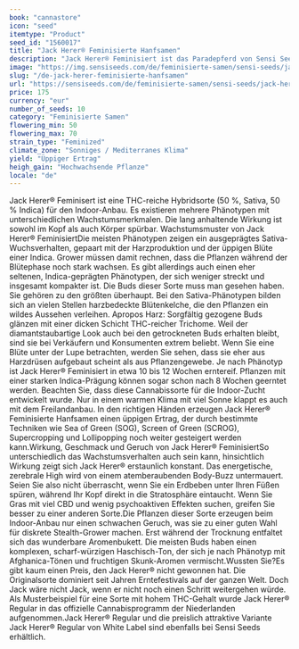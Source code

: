 ```yaml
---
book: "cannastore"
icon: "seed"
itemtype: "Product"
seed_id: "1560017"
title: "Jack Herer® Feminisierte Hanfsamen"
description: "Jack Herer® Feminisiert ist das Paradepferd von Sensi Seeds. Als perfekt ausbalancierter Hybride sorgt er für eine langanhaltende Wirkung. Jetzt bestellen!"
image: "https://img.sensiseeds.com/de/feminisierte-samen/sensi-seeds/jack-herer-weiblich-image.png"
slug: "/de-jack-herer-feminisierte-hanfsamen"
url: "https://sensiseeds.com/de/feminisierte-samen/sensi-seeds/jack-herer-weiblich?a_aid=cannastore"
price: 175
currency: "eur"
number_of_seeds: 10
category: "Feminisierte Samen"
flowering_min: 50
flowering_max: 70
strain_type: "Feminized"
climate_zone: "Sonniges / Mediterranes Klima"
yield: "Üppiger Ertrag"
heigh_gain: "Hochwachsende Pflanze"
locale: "de"
---
```

Jack Herer® Feminisert ist eine THC-reiche Hybridsorte (50 %, Sativa, 50 % Indica) für den Indoor-Anbau. Es existieren mehrere Phänotypen mit unterschiedlichen Wachstumsmerkmalen. Die lang anhaltende Wirkung ist sowohl im Kopf als auch Körper spürbar. Wachstumsmuster von Jack Herer® FeminisiertDie meisten Phänotypen zeigen ein ausgeprägtes Sativa-Wuchsverhalten, gepaart mit der Harzproduktion und der üppigen Blüte einer Indica. Grower müssen damit rechnen, dass die Pflanzen während der Blütephase noch stark wachsen. Es gibt allerdings auch einen eher seltenen, Indica-geprägten Phänotypen, der sich weniger streckt und insgesamt kompakter ist. Die Buds dieser Sorte muss man gesehen haben. Sie gehören zu den größten überhaupt. Bei den Sativa-Phänotypen bilden sich an vielen Stellen harzbedeckte Blütenkelche, die den Pflanzen ein wildes Aussehen verleihen. Apropos Harz: Sorgfältig gezogene Buds glänzen mit einer dicken Schicht THC-reicher Trichome. Weil der diamantstaubartige Look auch bei den getrockneten Buds erhalten bleibt, sind sie bei Verkäufern und Konsumenten extrem beliebt. Wenn Sie eine Blüte unter der Lupe betrachten, werden Sie sehen, dass sie eher aus Harzdrüsen aufgebaut scheint als aus Pflanzengewebe. Je nach Phänotyp ist Jack Herer® Feminisiert in etwa 10 bis 12 Wochen erntereif. Pflanzen mit einer starken Indica-Prägung können sogar schon nach 8 Wochen geerntet werden. Beachten Sie, dass diese Cannabissorte für die Indoor-Zucht entwickelt wurde. Nur in einem warmen Klima mit viel Sonne klappt es auch mit dem Freilandanbau. In den richtigen Händen erzeugen Jack Herer® Feminisierte Hanfsamen einen üppigen Ertrag, der durch bestimmte Techniken wie Sea of Green (SOG), Screen of Green (SCROG), Supercropping und Lollipopping noch weiter gesteigert werden kann.Wirkung, Geschmack und Geruch von Jack Herer® FeminisiertSo unterschiedlich das Wachstumsverhalten auch sein kann, hinsichtlich Wirkung zeigt sich Jack Herer® erstaunlich konstant. Das energetische, zerebrale High wird von einem atemberaubenden Body-Buzz untermauert. Seien Sie also nicht überrascht, wenn Sie ein Erdbeben unter Ihren Füßen spüren, während Ihr Kopf direkt in die Stratosphäre eintaucht. Wenn Sie Gras mit viel CBD und wenig psychoaktiven Effekten suchen, greifen Sie besser zu einer anderen Sorte.Die Pflanzen dieser Sorte erzeugen beim Indoor-Anbau nur einen schwachen Geruch, was sie zu einer guten Wahl für diskrete Stealth-Grower machen. Erst während der Trocknung entfaltet sich das wunderbare Aromenbukett. Die meisten Buds haben einen komplexen, scharf-würzigen Haschisch-Ton, der sich je nach Phänotyp mit Afghanica-Tönen und fruchtigen Skunk-Aromen vermischt.Wussten Sie?Es gibt kaum einen Preis, den Jack Herer® nicht gewonnen hat. Die Originalsorte dominiert seit Jahren Erntefestivals auf der ganzen Welt. Doch Jack wäre nicht Jack, wenn er nicht noch einen Schritt weitergehen würde. Als Musterbeispiel für eine Sorte mit hohem THC-Gehalt wurde Jack Herer® Regular in das offizielle Cannabisprogramm der Niederlanden aufgenommen.Jack Herer® Regular und die preislich attraktive Variante Jack Herer® Regular von White Label sind ebenfalls bei Sensi Seeds erhältlich.

